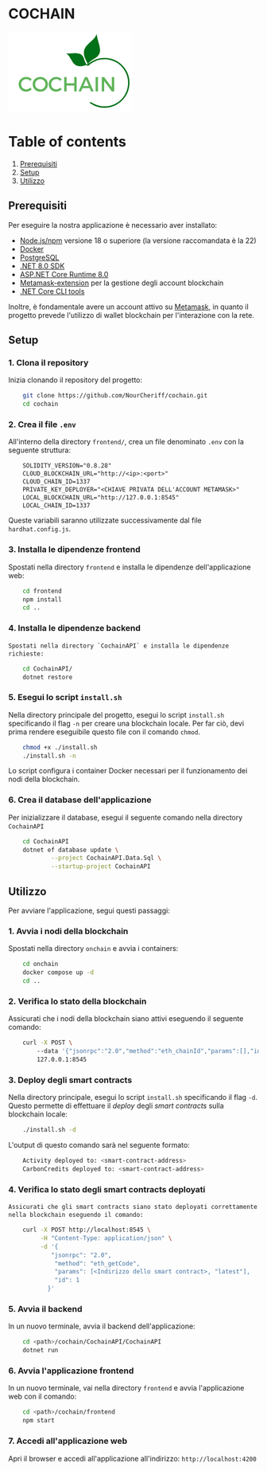 # COCHAIN

![cochain-logo](./frontend/public/logo.png)

# Table of contents

1. [Prerequisiti](#prerequisiti)
2. [Setup](#setup)
3. [Utilizzo](#utilizzo)

## Prerequisiti

Per eseguire la nostra applicazione è necessario aver installato:

- [Node.js/npm](https://nodejs.org/en/download) versione 18 o superiore (la versione raccomandata è la 22)
- [Docker](https://docs.docker.com/engine/install/)
- [PostgreSQL](https://www.postgresql.org/download/)
- [.NET 8.0 SDK](https://dotnet.microsoft.com/en-us/download/dotnet/8.0)
- [ASP.NET Core Runtime 8.0](https://dotnet.microsoft.com/en-us/download/dotnet/8.0)
- [Metamask-extension](https://metamask.io/download) per la gestione degli account blockchain
- [.NET Core CLI tools](https://learn.microsoft.com/en-us/ef/core/get-started/overview/install#get-the-net-core-cli-tools)

Inoltre, è fondamentale avere un account attivo su [Metamask](https://portfolio.metamask.io/), in quanto il progetto prevede l'utilizzo di wallet blockchain per l'interazione con la rete.

## Setup

### 1. Clona il repository
   Inizia clonando il repository del progetto:

```bash
    git clone https://github.com/NourCheriff/cochain.git
    cd cochain
```

### 2. Crea il file `.env`
   All'interno della directory `frontend/`, crea un file denominato `.env` con la seguente struttura:

```
    SOLIDITY_VERSION="0.8.28"
    CLOUD_BLOCKCHAIN_URL="http://<ip>:<port>"
    CLOUD_CHAIN_ID=1337
    PRIVATE_KEY_DEPLOYER="<CHIAVE PRIVATA DELL'ACCOUNT METAMASK>"
    LOCAL_BLOCKCHAIN_URL="http://127.0.0.1:8545"
    LOCAL_CHAIN_ID=1337
```

Queste variabili saranno utilizzate successivamente dal file `hardhat.config.js`.

### 3. Installa le dipendenze frontend
   Spostati nella directory `frontend` e installa le dipendenze dell'applicazione web:

```bash
    cd frontend
    npm install
    cd ..
```

### 4. Installa le dipendenze backend
    Spostati nella directory `CochainAPI` e installa le dipendenze richieste:

```bash
    cd CochainAPI/
    dotnet restore
```

### 5. Esegui lo script `install.sh`
   Nella directory principale del progetto, esegui lo script `install.sh` specificando il flag `-n` per creare una blockchain locale. Per far ciò, devi prima rendere eseguibile questo file con il comando `chmod`.

```bash
    chmod +x ./install.sh
    ./install.sh -n
```

Lo script configura i container Docker necessari per il funzionamento dei nodi della blockchain.

### 6. Crea il database dell'applicazione
   Per inizializzare il database, esegui il seguente comando nella directory `CochainAPI`

```bash
    cd CochainAPI
    dotnet ef database update \
            --project CochainAPI.Data.Sql \
            --startup-project CochainAPI
```

## Utilizzo

Per avviare l'applicazione, segui questi passaggi:

### 1. Avvia i nodi della blockchain
   Spostati nella directory `onchain` e avvia i containers:

```bash
    cd onchain
    docker compose up -d
    cd ..
```

### 2. Verifica lo stato della blockchain
   Assicurati che i nodi della blockchain siano attivi eseguendo il seguente comando:

```bash
    curl -X POST \ 
        --data '{"jsonrpc":"2.0","method":"eth_chainId","params":[],"id":1}' \
        127.0.0.1:8545
```

### 3. Deploy degli smart contracts
   Nella directory principale, esegui lo script `install.sh` specificando il flag `-d`. Questo permette di effettuare il _deploy_ degli _smart contracts_ sulla blockchain locale:

```bash
    ./install.sh -d
```

L'output di questo comando sarà nel seguente formato:

```bash
    Activity deployed to: <smart-contract-address>
    CarbonCredits deployed to: <smart-contract-address>
```

### 4. Verifica lo stato degli smart contracts deployati
    Assicurati che gli smart contracts siano stato deployati correttamente nella blockchain eseguendo il comando:

```bash
    curl -X POST http://localhost:8545 \
         -H "Content-Type: application/json" \
         -d '{
            "jsonrpc": "2.0",
             "method": "eth_getCode",
             "params": [<Indirizzo dello smart contract>, "latest"],
             "id": 1
           }'
```

### 5. Avvia il backend
   In un nuovo terminale, avvia il backend dell'applicazione:

```bash
    cd <path>/cochain/CochainAPI/CochainAPI
    dotnet run
```

### 6. Avvia l'applicazione frontend
   In un nuovo terminale, vai nella directory `frontend` e avvia l'applicazione web con il comando:

```bash
    cd <path>/cochain/frontend
    npm start
```

### 7. Accedi all'applicazione web
   Apri il browser e accedi all'applicazione all'indirizzo: `http://localhost:4200`

